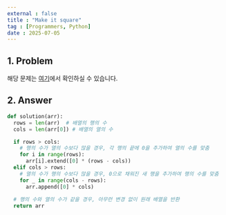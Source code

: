 ```yaml
---
external : false
title : "Make it square"
tag : [Programmers, Python]
date : 2025-07-05
---
```


## 1. Problem

해당 문제는 [여기](https://school.programmers.co.kr/learn/courses/30/lessons/181830)에서 확인하실 수 있습니다.

## 2. Answer

```py
def solution(arr):
  rows = len(arr)  # 배열의 행의 수
  cols = len(arr[0]) # 배열의 열의 수

  if rows > cols:
    # 행의 수가 열의 수보다 많을 경우, 각 행의 끝에 0을 추가하여 열의 수를 맞춤
    for i in range(rows):
      arr[i].extend([0] * (rows - cols))
  elif cols > rows:
    # 열의 수가 행의 수보다 많을 경우, 0으로 채워진 새 행을 추가하여 행의 수를 맞춤
    for _ in range(cols - rows):
      arr.append([0] * cols)
  
  # 행의 수와 열의 수가 같을 경우, 아무런 변경 없이 원래 배열을 반환
  return arr
```
